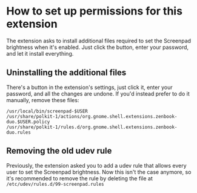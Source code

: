 # How to set up permissions for this extension

The extension asks to install additional files required to set the Screenpad brightness when it's enabled. Just click the button, enter your password, and let it install everything.

## Uninstalling the additional files

There's a button in the extension's settings, just click it, enter your password, and all the changes are undone. If you'd instead prefer to do it manually, remove these files:

```
/usr/local/bin/screenpad-$USER
/usr/share/polkit-1/actions/org.gnome.shell.extensions.zenbook-duo.$USER.policy
/usr/share/polkit-1/rules.d/org.gnome.shell.extensions.zenbook-duo.rules
```

## Removing the old udev rule

Previously, the extension asked you to add a udev rule that allows every user to set the Screenpad brightness. Now this isn't the case anymore, so it's recommended to remove the rule by deleting the file at `/etc/udev/rules.d/99-screenpad.rules`
